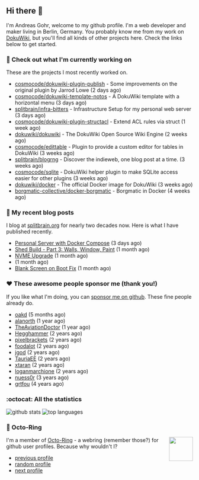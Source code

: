 ## Hi there :wave:

I'm Andreas Gohr, welcome to my github profile. I'm a web developer and maker living in Berlin, Germany. You probably know me from my work on [DokuWiki](https://github.com/dokuwiki/dokuwiki), but you'll find all kinds of other projects here. Check the links below to get started.

### :hammer: Check out what I'm currently working on

These are the projects I most recently worked on.


- [cosmocode/dokuwiki-plugin-publish](https://github.com/cosmocode/dokuwiki-plugin-publish) - Some improvements on the original plugin by Jarrod Lowe (2 days ago)
- [cosmocode/dokuwiki-template-notos](https://github.com/cosmocode/dokuwiki-template-notos) - A DokuWiki template with a horizontal menu (3 days ago)
- [splitbrain/infra-bitters](https://github.com/splitbrain/infra-bitters) - Infrastructure Setup for my personal web server (3 days ago)
- [cosmocode/dokuwiki-plugin-structacl](https://github.com/cosmocode/dokuwiki-plugin-structacl) - Extend ACL rules via struct (1 week ago)
- [dokuwiki/dokuwiki](https://github.com/dokuwiki/dokuwiki) - The DokuWiki Open Source Wiki Engine (2 weeks ago)
- [cosmocode/edittable](https://github.com/cosmocode/edittable) - Plugin to provide a custom editor for tables in DokuWiki (3 weeks ago)
- [splitbrain/blogrng](https://github.com/splitbrain/blogrng) - Discover the indieweb, one blog post at a time. (3 weeks ago)
- [cosmocode/sqlite](https://github.com/cosmocode/sqlite) - DokuWiki helper plugin to make SQLite access easier for other plugins (3 weeks ago)
- [dokuwiki/docker](https://github.com/dokuwiki/docker) - The official Docker image for DokuWiki (3 weeks ago)
- [borgmatic-collective/docker-borgmatic](https://github.com/borgmatic-collective/docker-borgmatic) - Borgmatic in Docker (4 weeks ago)

### :scroll: My recent blog posts

I blog at [splitbrain.org](https://www.splitbrain.org) for nearly two decades now. Here is what I have published recently.


- [Personal Server with Docker Compose](https://www.splitbrain.org/blog/2024-09/23-personal_server_with_docker_compose) (3 days ago)
- [Shed Build - Part 3: Walls, Window, Paint](https://www.splitbrain.org/blog/2024-08/15-shed_build_part_3_walls_window_paint) (1 month ago)
- [NVME Upgrade](https://www.splitbrain.org/blog/2024-08/14-nvme_upgrade) (1 month ago)
- [](https://www.splitbrain.org/blog/2024-08/23-blank_screen_on_boot_fix) (1 month ago)
- [Blank Screen on Boot Fix](https://www.splitbrain.org/blog/2024-08/13-blank_screen_on_boot_fix) (1 month ago)

### :hearts:️ These awesome people sponsor me (thank you!)

If you like what I'm doing, you can [sponsor me on github](https://github.com/sponsors/splitbrain). These fine people already do.


- [oakd](https://github.com/oakd) (5 months ago)
- [alanorth](https://github.com/alanorth) (1 year ago)
- [TheAviationDoctor](https://github.com/TheAviationDoctor) (1 year ago)
- [Hegghammer](https://github.com/Hegghammer) (2 years ago)
- [pixelbrackets](https://github.com/pixelbrackets) (2 years ago)
- [foodalot](https://github.com/foodalot) (2 years ago)
- [jgod](https://github.com/jgod) (2 years ago)
- [TauriaEE](https://github.com/TauriaEE) (2 years ago)
- [xtaran](https://github.com/xtaran) (2 years ago)
- [loganmarchione](https://github.com/loganmarchione) (2 years ago)
- [nuess0r](https://github.com/nuess0r) (3 years ago)
- [grtfou](https://github.com/grtfou) (4 years ago)

### :octocat: All the statistics

 ![github stats](https://github-readme-stats.vercel.app/api?username=splitbrain&show_icons=true&hide_title=true)
![top languages](https://github-readme-stats.vercel.app/api/top-langs/?username=splitbrain&layout=compact)


### :octopus: Octo-Ring

<img width="64" height="65" src="https://octo-ring.com/static/img/octo.png" align="right" alt="">

I'm a member of [Octo-Ring](https://octo-ring.com/) - a webring (remember those?) for github user profiles. Because why wouldn't I? 

* [previous profile](https://octo-ring.com/p/splitbrain/prev)
* [random profile](https://octo-ring.com/p/splitbrain/random)
* [next profile](https://octo-ring.com/p/splitbrain/next)

